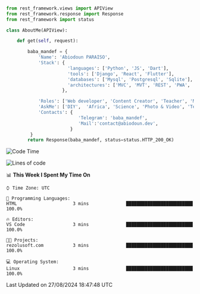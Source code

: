###
```python
from rest_framework.views import APIView
from rest_framework.response import Response
from rest_framework import status

class AboutMe(APIView):

    def get(self, request):

        baba_mandef = {
            'Name': 'Abiodoun PARAISO',
            'Stack': {
                       'languages': ['Python', 'JS', 'Dart'],
                       'tools': ['Django', 'React', 'Flutter'],
                       'databases': ['Mysql', 'Postgresql', 'Sqlite'],
                       'architectures': ['MVC', 'MVT', 'REST', 'PWA', 'SPA', 'MicroServices']
                     },

            'Roles': ['Web developer', 'Content Creator', 'Teacher', 'Mentor'],
            'AskMe': ['DIY',  'Africa', 'Science', 'Photo & Video', 'Tech'],
            'Contacts': {
                           'Telegram': 'baba_mandef',
                           'Mail':'contact@abiodoun.dev',
                        }
         }
        return Response(baba_mandef, status=status.HTTP_200_OK)

```                    

<!--START_SECTION:waka-->
![Code Time](http://img.shields.io/badge/Code%20Time-1%2C130%20hrs%2016%20mins-blue)

![Lines of code](https://img.shields.io/badge/From%20Hello%20World%20I%27ve%20Written-420%20Thousand%20lines%20of%20code-blue)

📊 **This Week I Spent My Time On** 

```text
⌚︎ Time Zone: UTC

💬 Programming Languages: 
HTML                     3 mins              █████████████████████████   100.0%

🔥 Editors: 
VS Code                  3 mins              █████████████████████████   100.0%

🐱‍💻 Projects: 
rezolusoft.com           3 mins              █████████████████████████   100.0%

💻 Operating System: 
Linux                    3 mins              █████████████████████████   100.0%

```


 Last Updated on 27/08/2024 18:47:48 UTC
<!--END_SECTION:waka-->
